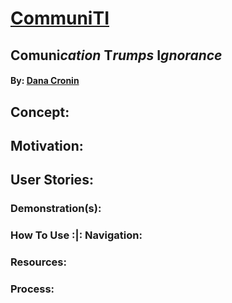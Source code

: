# [CommuniTI]()
**Comuni**_cation_ **T**_rumps_ **I**_gnorance_
-----------------------------------------------
#### By: [Dana Cronin]()

## Concept:

## Motivation:

## User Stories:

### Demonstration(s):

### How To Use :|: Navigation:

### Resources:

### Process:
